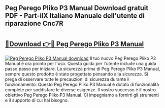 ## Peg Perego Pliko P3 Manual Download gratuit PDF - Part-ilX Italiano Manuale dell'utente di riparazione Cnc7R

# <h2><a href="http://dffiw23.blite.top/?on=Peg+Perego+Pliko+P3+Manual">🔗Download 👉🔴 Peg Perego Pliko P3 Manual</a></h2>

[![Peg Perego Pliko P3 Manual download](https://i.imgur.com/lujVjoI.png)](http://dffiw23.blite.top/?on=Peg+Perego+Pliko+P3+Manual)
Il tuo nuovo Peg Perego Pliko P3 Manual è ora pronto per l'uso. Questa guida per l'utente include una guida passo passo per iniziare. La sicurezza prima di Peg Perego Pliko P3 Manual, sempre questo prodotto è stato progettato pensando alla sicurezza. Si prega di osservare tutte le precauzioni di sicurezza durante il funzionamento. Questo Peg Perego Pliko P3 Manual è dotato di funzionalità complete per soddisfare le diverse esigenze. Il vostro successo è il nostro obiettivo Peg Perego Pliko P3 Manual. Ci impegniamo a fornirti gli strumenti e il supporto di cui hai bisogno.

